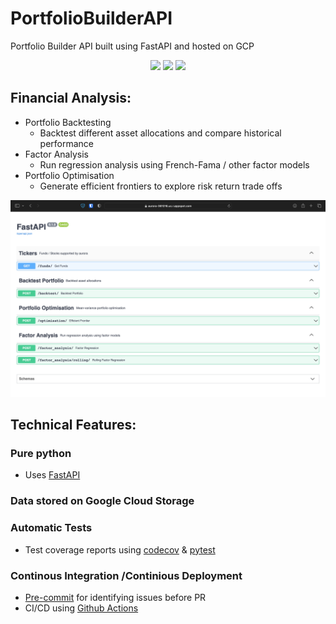# PortfolioBuilderAPI
Portfolio Builder API built using FastAPI and hosted on GCP

<p align="center">
<a herf="https://github.com/yeungadrian/PortfolioAnalysis/actions/workflows/python-app.yml"> 
 <img src="https://github.com/yeungadrian/Aurora/actions/workflows/python-app.yml/badge.svg"/> 
 </a>
<a herf="https://github.com/yeungadrian/Aurora/actions/workflows/appengine.yml"> 
 <img src="https://github.com/yeungadrian/Aurora/actions/workflows/appengine.yml/badge.svg"/> 
 </a>
<a href="https://codecov.io/gh/yeungadrian/Aurora" > 
 <img src="https://codecov.io/gh/yeungadrian/PortfolioBuilderAPI/branch/main/graph/badge.svg?token=MBBQ5ZQSBX"/> 
 </a>
</p>

## Financial Analysis:
- Portfolio Backtesting
    - Backtest different asset allocations and compare historical performance
- Factor Analysis
    - Run regression analysis using French-Fama / other factor models
- Portfolio Optimisation
    - Generate efficient frontiers to explore risk return trade offs

![img](images/docs.png)

## Technical Features:
### Pure python
- Uses [FastAPI](https://fastapi.tiangolo.com/)
### Data stored on Google Cloud Storage
### Automatic Tests
- Test coverage reports using [codecov](https://about.codecov.io/) & [pytest](https://docs.pytest.org/en/7.1.x/)
### Continous Integration /Continious Deployment
- [Pre-commit](https://pre-commit.com/) for identifying issues before PR
- CI/CD using [Github Actions](https://github.com/yeungadrian/Aurora/actions)
